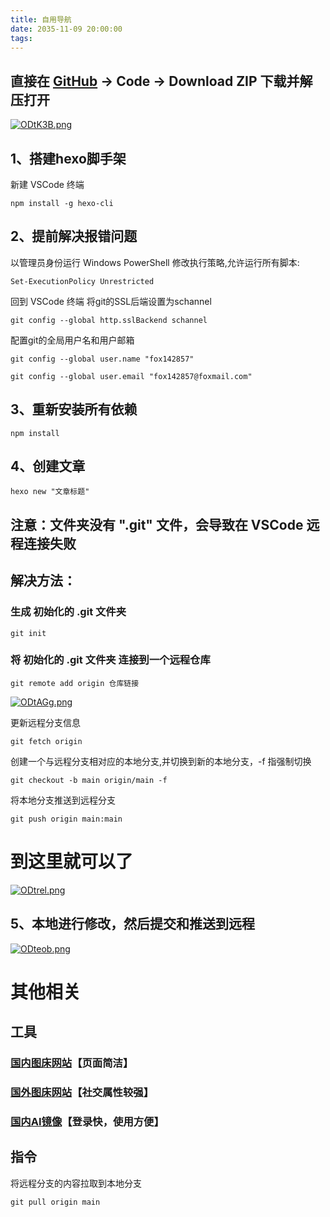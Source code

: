 ```yaml
---
title: 自用导航
date: 2035-11-09 20:00:00
tags:
---
```


## 直接在 [GitHub](https://github.com) -> Code -> Download ZIP 下载并解压打开

[![ODtK3B.png](https://ooo.0x0.ooo/2024/10/17/ODtK3B.png)](https://img.tg/image/ODtK3B)

## 1、搭建hexo脚手架

新建 VSCode 终端

```
npm install -g hexo-cli
```

## 2、提前解决报错问题

以管理员身份运行 Windows PowerShell
修改执行策略,允许运行所有脚本:

```
Set-ExecutionPolicy Unrestricted
```

回到 VSCode 终端
将git的SSL后端设置为schannel

```
git config --global http.sslBackend schannel
```

配置git的全局用户名和用户邮箱

```
git config --global user.name "fox142857"
```

```
git config --global user.email "fox142857@foxmail.com"
```

## 3、重新安装所有依赖

```
npm install
```

## 4、创建文章

``` 
hexo new "文章标题"
```

## 注意：文件夹没有 ".git" 文件，会导致在 VSCode 远程连接失败

## 解决方法：

### 生成 初始化的 .git 文件夹

```
git init
```

### 将 初始化的 .git 文件夹 连接到一个远程仓库

```
git remote add origin 仓库链接
```

[![ODtAGg.png](https://ooo.0x0.ooo/2024/10/17/ODtAGg.png)](https://img.tg/image/ODtAGg)

更新远程分支信息

```
git fetch origin
```

创建一个与远程分支相对应的本地分支,并切换到新的本地分支，-f 指强制切换

```
git checkout -b main origin/main -f
```

将本地分支推送到远程分支

```
git push origin main:main
```

# 到这里就可以了

[![ODtrel.png](https://ooo.0x0.ooo/2024/10/17/ODtrel.png)](https://img.tg/image/ODtrel)

## 5、本地进行修改，然后提交和推送到远程

[![ODteob.png](https://ooo.0x0.ooo/2024/10/17/ODteob.png)](https://img.tg/image/ODteob)

# 其他相关

## 工具

### [国内图床网站](https://img.tg/)【页面简洁】

### [国外图床网站](https://imgur.com/)【社交属性较强】

### [国内AI镜像](https://app.aigcx.com/chat)【登录快，使用方便】

## 指令

将远程分支的内容拉取到本地分支

```
git pull origin main
```
